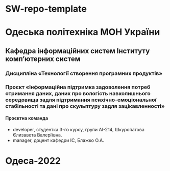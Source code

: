 # SW-repo-template
# Одеська політехніка МОН України 
## Кафедра інформаційних систем Інституту комп’ютерних систем
### Дисципліна «Технології створення програмних продуктів» 
### Проєкт «Інформаційна підтримка задоволення потреб отримання даних, даних про вологість навколишнього середовища задля підтримання психічно-емоціональної стабільності та дані про скульптуру задля зацікавленності» 
#### Проєктна команда
- developer, студентка 3-го курсу, групи АІ-214, Шкуропатова Єлизавета Валеріївна.
- manager, доцент кафедри ІС, Блажко О.А.
# Одеса-2022
